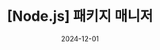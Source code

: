 ---
title: "[Node.js] 패키지 매니저"
slug: "nodejs-package-manager"
date: 2024-12-01
tags: []
category: "Backend/NodeJS"
draft: true
---